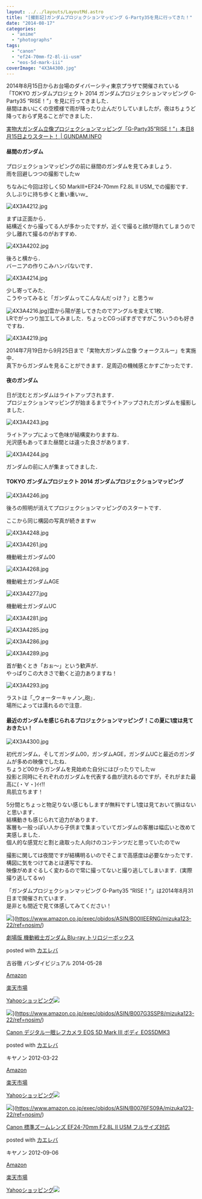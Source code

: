 ```yaml
---
layout: ../../layouts/LayoutMd.astro
title: "[撮影記]ガンダムプロジェクションマッピング G-Party35を見に行ってきた！"
date: "2014-08-17"
categories: 
  - "anime"
  - "photographs"
tags: 
  - "canon"
  - "ef24-70mm-f2-8l-ii-usm"
  - "eos-5d-mark-iii"
coverImage: "4X3A4300.jpg"
---
```


2014年8月15日からお台場のダイバーシティ東京プラザで開催されている「TOKYO ガンダムプロジェクト 2014 ガンダムプロジェクションマッピング G-Party35 “RISE！”」を見に行ってきました．  
昼間はあいにくの空模様で雨が降ったり止んだりしていましたが，夜はちょうど降っておらず見ることができました．

[実物大ガンダム立像プロジェクションマッピング「G\-Party35“RISE！”」本日8月15日よりスタート！ \| GUNDAM\.INFO](https://www.gundam.info/news/event/news_event_20140815_11336p.html)

#### 昼間のガンダム

プロジェクションマッピングの前に昼間のガンダムを見てみましょう．  
雨を回避しつつの撮影でしたｗ

ちなみに今回は珍しく5D MarkⅢ+EF24-70mm F2.8L II USM_での撮影です．  
久しぶりに持ち歩くと重い重いｗ_

![4X3A4212.jpg](/archive/images/14757143070_8c1eb42375_b.jpg)
 
まずは正面から．  
結構近くから撮ってる人が多かったですが，近くで撮ると顔が隠れてしまうので少し離れて撮るのがおすすめ．

![4X3A4202.jpg](/archive/images/14757132360_abddc0db35_b.jpg)
 
後ろと横から．  
バーニアの作りこみハンパないです．

![4X3A4214.jpg](/archive/images/14757273827_2a3d8f0a92_b.jpg)
 
少し寄ってみた．  
こうやってみると「ガンダムってこんなんだっけ？」と思うｗ

![4X3A4216.jpg](/archive/images/14943460792_f6d505f31c_b.jpg)]雲から陽が差してきたのでアングルを変えて1枚．  
LRでがっつり加工してみました．ちょっとCGっぽすぎですがこういうのも好きですね．

![4X3A4219.jpg](/archive/images/14943462442_e67ba99f03_b.jpg)
 
2014年7月19日から9月25日まで「実物大ガンダム立像 ウォークスルー」を実施中．  
真下からガンダムを見ることができます．足周辺の機械感とかすごかったです．

#### 夜のガンダム

日が沈むとガンダムはライトアップされます．  
プロジェクションマッピングが始まるまでライトアップされたガンダムを撮影しました．

![4X3A4243.jpg](/archive/images/14757147829_af852065d8_b.jpg)
 
ライトアップによって色味が結構変わりますね．  
光沢感もあってまた昼間とは違った良さがあります．

![4X3A4244.jpg](/archive/images/14757286447_2b83f401a5_b.jpg)
 
ガンダムの前に人が集まってきました．

#### TOKYO ガンダムプロジェクト 2014 ガンダムプロジェクションマッピング

![4X3A4246.jpg](/archive/images/14920845666_8a695a596a_b.jpg)
 
後ろの照明が消えてプロジェクションマッピングのスタートです．

ここから同じ構図の写真が続きますｗ

![4X3A4248.jpg](/archive/images/14757289307_6b2f59bdcc_b.jpg)

![4X3A4261.jpg](/archive/images/14757156699_d4fd2c3c5f_b.jpg)
 
機動戦士ガンダム00

![4X3A4268.jpg](/archive/images/14940753941_61eb11b77a_b.jpg)
 
機動戦士ガンダムAGE

![4X3A4277.jpg](/archive/images/14757228158_205fa603dd_b.jpg)
 
機動戦士ガンダムUC

![4X3A4281.jpg](/archive/images/14943486282_b46aeb0697_b.jpg)

![4X3A4285.jpg](/archive/images/14757304327_28cfb213ab_b.jpg)

![4X3A4286.jpg](/archive/images/14757305527_cf0bf2de9c_b.jpg)

![4X3A4289.jpg](/archive/images/14757172139_cac1d6c856_b.jpg)
 
首が動くとき「おぉ～」という歓声が．  
やっぱりこの大きさで動くと迫力ありますね！

![4X3A4293.jpg](/archive/images/14920868876_306d24186f_b.jpg)
 
ラストは「_ウォーターキャノン_砲」．  
場所によっては濡れるので注意．

#### 最近のガンダムを感じられるプロジェクションマッピング！この夏に1度は見ておきたい！

![4X3A4300.jpg](/archive/images/14757241538_96be3efd95_b.jpg)

初代ガンダム，そしてガンダム00，ガンダムAGE，ガンダムUCと最近のガンダムが多めの映像でしたね．  
ちょうど00からガンダムを見始めた自分にはぴったりでしたｗ  
投影と同時にそれぞれのガンダムを代表する曲が流れるのですが，それがまた最高に(・∀・)ｲｲ!!  
鳥肌立ちます！

5分間とちょっと物足りない感じもしますが無料ですし1度は見ておいて損はないと思います．  
結構動きも感じられて迫力があります．  
客層も一般っぽい人から子供まで集まっていてガンダムの客層は幅広いと改めて実感しました．  
個人的な感覚だと割と歳取った人向けのコンテンツだと思っていたのでｗ

撮影に関しては夜間ですが結構明るいのでそこまで高感度は必要なかったです．  
構図に気をつけてあとは連写ですね．  
映像がめまぐるしく変わるので常に撮ってないと撮り逃してしまいます．(実際撮り逃してるｗ)

「ガンダムプロジェクションマッピング G-Party35 “RISE！”」は2014年8月31日まで開催されています．  
是非とも間近で見て体感してみてください！

![](/archive/images/5155Ep9XQpL._SL160_.jpg)](https://www.amazon.co.jp/exec/obidos/ASIN/B00IIEERNG/mizuka123-22/ref=nosim/)

[劇場版 機動戦士ガンダム Blu-ray トリロジーボックス](https://www.amazon.co.jp/exec/obidos/ASIN/B00IIEERNG/mizuka123-22/ref=nosim/)

posted with [カエレバ](http://kaereba.com)

古谷徹 バンダイビジュアル 2014-05-28

[Amazon](http://www.amazon.co.jp/gp/search?keywords=%8C%80%8F%EA%94%C5%20%8B%40%93%AE%90%ED%8Em%83K%83%93%83_%83%80%20Blu-ray%20%83g%83%8A%83%8D%83W%81%5B%83%7B%83b%83N%83X&__mk_ja_JP=%83J%83%5E%83J%83i&tag=mizuka123-22 "アマゾン")

[楽天市場](http://hb.afl.rakuten.co.jp/hgc/032b53ee.4b34c5ee.0f4a541e.f440145e/?pc=http%3A%2F%2Fsearch.rakuten.co.jp%2Fsearch%2Fmall%2F%25E5%258A%2587%25E5%25A0%25B4%25E7%2589%2588%2520%25E6%25A9%259F%25E5%258B%2595%25E6%2588%25A6%25E5%25A3%25AB%25E3%2582%25AC%25E3%2583%25B3%25E3%2583%2580%25E3%2583%25A0%2520Blu-ray%2520%25E3%2583%2588%25E3%2583%25AA%25E3%2583%25AD%25E3%2582%25B8%25E3%2583%25BC%25E3%2583%259C%25E3%2583%2583%25E3%2582%25AF%25E3%2582%25B9%2F-%2Ff.1-p.1-s.1-sf.0-st.A-v.2%3Fx%3D0%26scid%3Daf_ich_link_urltxt%26m%3Dhttp%3A%2F%2Fm.rakuten.co.jp%2F "楽天市場")

[Yahooショッピング![](//ad.jp.ap.valuecommerce.com/servlet/gifbanner?sid=3066752&pid=881990642)](//ck.jp.ap.valuecommerce.com/servlet/referral?sid=3066752&pid=881990642&vc_url=http%3A%2F%2Fshopping.search.yahoo.co.jp%2Fsearch%3FuIv%3Don%26ei%3DUTF-8%26tab_ex%3Dcommerce%26slider%3D0%26va%3D%25E5%258A%2587%25E5%25A0%25B4%25E7%2589%2588%2520%25E6%25A9%259F%25E5%258B%2595%25E6%2588%25A6%25E5%25A3%25AB%25E3%2582%25AC%25E3%2583%25B3%25E3%2583%2580%25E3%2583%25A0%2520Blu-ray%2520%25E3%2583%2588%25E3%2583%25AA%25E3%2583%25AD%25E3%2582%25B8%25E3%2583%25BC%25E3%2583%259C%25E3%2583%2583%25E3%2582%25AF%25E3%2582%25B9 "Yahooショッピング")

![](/archive/images/41pReGl7PNL._SL160_.jpg)](https://www.amazon.co.jp/exec/obidos/ASIN/B007G3SSP8/mizuka123-22/ref=nosim/)

[Canon デジタル一眼レフカメラ EOS 5D Mark III ボディ EOS5DMK3](https://www.amazon.co.jp/exec/obidos/ASIN/B007G3SSP8/mizuka123-22/ref=nosim/)

posted with [カエレバ](http://kaereba.com)

キヤノン 2012-03-22

[Amazon](http://www.amazon.co.jp/gp/search?keywords=Canon%20%83f%83W%83%5E%83%8B%88%EA%8A%E1%83%8C%83t%83J%83%81%83%89%20EOS%205D%20Mark%20III%20%83%7B%83f%83B%20EOS5DMK3&__mk_ja_JP=%83J%83%5E%83J%83i&tag=mizuka123-22 "アマゾン")

[楽天市場](http://hb.afl.rakuten.co.jp/hgc/032b53ee.4b34c5ee.0f4a541e.f440145e/?pc=http%3A%2F%2Fsearch.rakuten.co.jp%2Fsearch%2Fmall%2FCanon%2520%25E3%2583%2587%25E3%2582%25B8%25E3%2582%25BF%25E3%2583%25AB%25E4%25B8%2580%25E7%259C%25BC%25E3%2583%25AC%25E3%2583%2595%25E3%2582%25AB%25E3%2583%25A1%25E3%2583%25A9%2520EOS%25205D%2520Mark%2520III%2520%25E3%2583%259C%25E3%2583%2587%25E3%2582%25A3%2520EOS5DMK3%2F-%2Ff.1-p.1-s.1-sf.0-st.A-v.2%3Fx%3D0%26scid%3Daf_ich_link_urltxt%26m%3Dhttp%3A%2F%2Fm.rakuten.co.jp%2F "楽天市場")

[Yahooショッピング![](//ad.jp.ap.valuecommerce.com/servlet/gifbanner?sid=3066752&pid=881990642)](//ck.jp.ap.valuecommerce.com/servlet/referral?sid=3066752&pid=881990642&vc_url=http%3A%2F%2Fshopping.search.yahoo.co.jp%2Fsearch%3FuIv%3Don%26ei%3DUTF-8%26tab_ex%3Dcommerce%26slider%3D0%26va%3DCanon%2520%25E3%2583%2587%25E3%2582%25B8%25E3%2582%25BF%25E3%2583%25AB%25E4%25B8%2580%25E7%259C%25BC%25E3%2583%25AC%25E3%2583%2595%25E3%2582%25AB%25E3%2583%25A1%25E3%2583%25A9%2520EOS%25205D%2520Mark%2520III%2520%25E3%2583%259C%25E3%2583%2587%25E3%2582%25A3%2520EOS5DMK3 "Yahooショッピング")

![](/archive/images/41voxC5-RLL._SL160_.jpg)](https://www.amazon.co.jp/exec/obidos/ASIN/B0076FS09A/mizuka123-22/ref=nosim/)

[Canon 標準ズームレンズ EF24-70mm F2.8L II USM フルサイズ対応](https://www.amazon.co.jp/exec/obidos/ASIN/B0076FS09A/mizuka123-22/ref=nosim/)

posted with [カエレバ](http://kaereba.com)

キヤノン 2012-09-06

[Amazon](http://www.amazon.co.jp/gp/search?keywords=Canon%20%95W%8F%80%83Y%81%5B%83%80%83%8C%83%93%83Y%20EF24-70mm%20F2.8L%20II%20USM%20%83t%83%8B%83T%83C%83Y%91%CE%89%9E&__mk_ja_JP=%83J%83%5E%83J%83i&tag=mizuka123-22 "アマゾン")

[楽天市場](http://hb.afl.rakuten.co.jp/hgc/032b53ee.4b34c5ee.0f4a541e.f440145e/?pc=http%3A%2F%2Fsearch.rakuten.co.jp%2Fsearch%2Fmall%2FCanon%2520%25E6%25A8%2599%25E6%25BA%2596%25E3%2582%25BA%25E3%2583%25BC%25E3%2583%25A0%25E3%2583%25AC%25E3%2583%25B3%25E3%2582%25BA%2520EF24-70mm%2520F2.8L%2520II%2520USM%2520%25E3%2583%2595%25E3%2583%25AB%25E3%2582%25B5%25E3%2582%25A4%25E3%2582%25BA%25E5%25AF%25BE%25E5%25BF%259C%2F-%2Ff.1-p.1-s.1-sf.0-st.A-v.2%3Fx%3D0%26scid%3Daf_ich_link_urltxt%26m%3Dhttp%3A%2F%2Fm.rakuten.co.jp%2F "楽天市場")

[Yahooショッピング![](//ad.jp.ap.valuecommerce.com/servlet/gifbanner?sid=3066752&pid=881990642)](//ck.jp.ap.valuecommerce.com/servlet/referral?sid=3066752&pid=881990642&vc_url=http%3A%2F%2Fshopping.search.yahoo.co.jp%2Fsearch%3FuIv%3Don%26ei%3DUTF-8%26tab_ex%3Dcommerce%26slider%3D0%26va%3DCanon%2520%25E6%25A8%2599%25E6%25BA%2596%25E3%2582%25BA%25E3%2583%25BC%25E3%2583%25A0%25E3%2583%25AC%25E3%2583%25B3%25E3%2582%25BA%2520EF24-70mm%2520F2.8L%2520II%2520USM%2520%25E3%2583%2595%25E3%2583%25AB%25E3%2582%25B5%25E3%2582%25A4%25E3%2582%25BA%25E5%25AF%25BE%25E5%25BF%259C "Yahooショッピング")
